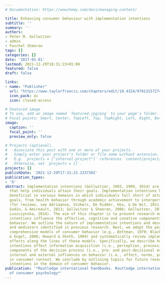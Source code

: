 ```yaml
---
# Documentation: https://wowchemy.com/docs/managing-content/

title: Enhancing consumer behaviour with implementation intentions
subtitle: ''
summary: ''
authors:
- Peter M. Gollwitzer
- admin
- Paschal Sheeran
tags: []
categories: []
date: '2017-01-01'
lastmod: 2021-12-29T18:31:23+01:00
featured: false
draft: false

links:
- name: "Publisher"
  url: "https://www.taylorfrancis.com/chapters/edit/10.4324/9781315727448-35/enhancing-consumer-behaviour-implementation-intentions-peter-gollwitzer-maik-bieleke-paschal-sheeran"
  icon_pack: ai
  icon: closed-access

# Featured image
# To use, add an image named `featured.jpg/png` to your page's folder.
# Focal points: Smart, Center, TopLeft, Top, TopRight, Left, Right, BottomLeft, Bottom, BottomRight.
image:
  caption: ''
  focal_point: ''
  preview_only: false

# Projects (optional).
#   Associate this post with one or more of your projects.
#   Simply enter your project's folder or file name without extension.
#   E.g. `projects = ["internal-project"]` references `content/project/deep-learning/index.md`.
#   Otherwise, set `projects = []`.
projects: []
publishDate: '2021-12-29T17:31:23.233730Z'
publication_types:
- '6'
abstract: Implementation intentions (Gollwitzer, 1993, 1999, 2014) are if-then plans
  that help individuals attain their goals. Implementation intentions have proven
  beneficial in various domains in which individuals fall short of attaining their
  goals, from health behavior through academic achievement to interpersonal issues
  (for reviews, see Adriaanse, Vinkers, De Ridder, Hox, & De Wit, 2011; Bélanger-Gravel,
  Godin, & Amireault, 2013; Gollwitzer & Sheeran, 2006; Gollwitzer, 2014; Hagger &
  Luszczynska, 2014). The aim of this chapter is to present research on how implementation
  intentions influence the affective, cognitive and conative components of consumer
  behavior. We outline the nature of implementation intentions and describe moderators
  and mediators identified in previous research. Next, we adopt the perspective of
  comprehensive models of consumer behavior (e.g., Bettman, 1979; Blackwell, Miniard,
  & Engel, 2006; Howard & Sheth, 1969) and systematically review implementation intention
  effects along the lines of these models. Specifically, we describe how implementation
  intentions affect information acquisition (i.e., perception, processing and comprehension),
  components of the decision process (i.e., pre- and post-decisional evaluation) and
  internal and external influences on behavior (i.e., affect, norms, priming and mimicry)
  in consumer context. We conclude by outlining topics for future research on implementation
  intentions in the domain of consumer behavior.
publication: '*Routledge international handbooks. Routledge international handbook
  of consumer psychology*'
---
```

